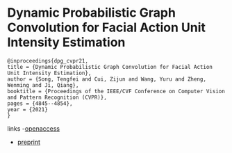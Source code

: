 # Dynamic Probabilistic Graph Convolution for Facial Action Unit Intensity Estimation

```
@inproceedings{dpg_cvpr21,
title = {Dynamic Probabilistic Graph Convolution for Facial Action Unit Intensity Estimation},
author = {Song, Tengfei and Cui, Zijun and Wang, Yuru and Zheng, Wenming and Ji, Qiang},
booktitle = {Proceedings of the IEEE/CVF Conference on Computer Vision and Pattern Recognition (CVPR)},
pages = {4845--4854},
year = {2021}
}
```
links
-[openaccess](http://openaccess.thecvf.com//content/CVPR2021/html/Song_Dynamic_Probabilistic_Graph_Convolution_for_Facial_Action_Unit_Intensity_Estimation_CVPR_2021_paper.html)
- [preprint](https://www.researchgate.net/publication/350890815_Dynamic_Probabilistic_Graph_Convolution_for_Facial_Action_Unit_Intensity_Estimation)
